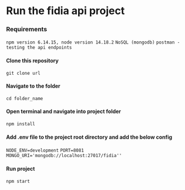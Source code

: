 # Run the fidia api project

### Requirements
```npm version 6.14.15, node version 14.18.2```
```NoSQL (mongodb)```
```postman - testing the api endpoints```

#### Clone this repository
```git clone url```

#### Navigate to the folder
```cd folder_name```

#### Open terminal and navigate into project folder
```npm install```

#### Add .env file to the project root directory and add the below config
```NODE_ENV=development```
```PORT=8081```
```MONGO_URI='mongodb://localhost:27017/fidia''```

#### Run project
```npm start```
